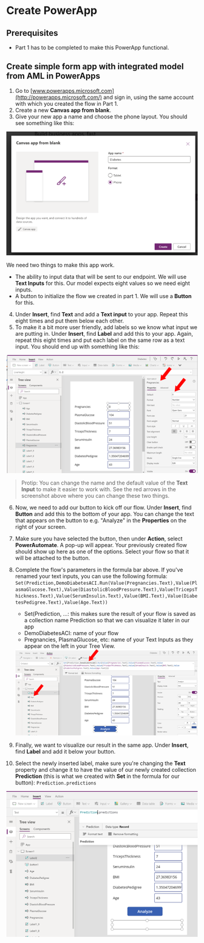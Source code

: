 # Create PowerApp

## Prerequisites
- Part 1 has to be completed to make this PowerApp functional. 

## Create simple form app with integrated model from AML in PowerApps

1. Go to [www.powerapps.microsoft.com](http://powerapps.microsoft.com/) and sign in, using the same account with which you created the flow in Part 1.
2. Create a new **Canvas app from blank**. 
3. Give your new app a name and choose the phone layout. You should see something like this:

<img src="/media/Picture6.png" alt="drawing" width="600"/>

We need two things to make this app work. 
- The ability to input data that will be sent to our endpoint. We will use **Text Inputs** for this. Our model expects eight values so we need eight inputs.
- A button to initialize the flow we created in part 1. We will use a **Button** for this.

4. Under **Insert**, find **Text** and add a **Text input** to your app. Repeat this eight times and put them below each other. 
5. To make it a bit more user friendly, add labels so we know what input we are putting in. Under **Insert**, find **Label** and add this to your app. Again, repeat this eight times and put each label on the same row as a text input.
You should end up with something like this:

<img src="/media/Picture7.png" alt="drawing" width="600"/>

> Protip: You can change the name and the default value of the **Text Input** to make it easier to work with. See the red arrows in the screenshot above where you can change these two things.

6. Now, we need to add our button to kick off our flow. Under **Insert**, find **Button** and add this to the bottom of your app. You can change the text that appears on the button to e.g. "Analyze" in the **Properties** on the right of your screen. 
7. Make sure you have selected the button, then under **Action**, select **PowerAutomate**. A pop-up will appear. Your previously created flow should show up here as one of the options. Select your flow so that it will be attached to the button.
8. Complete the flow's parameters in the formula bar above. If you've renamed your text inputs, you can use the following formula:
`Set(Prediction,DemoDiabetesACI.Run(Value(Pregnancies.Text),Value(PlasmaGlucose.Text),Value(DiastolicBloodPressure.Text),Value(TricepsThickness.Text),Value(SerumInsulin.Text),Value(BMI.Text),Value(DiabetesPedigree.Text),Value(Age.Text))`
    - Set(Prediction, ...: this makes sure the result of your flow is saved as a collection name Prediction so that we can visualize it later in our app
    - DemoDiabetesACI: name of your flow
    - Pregnancies, PlasmaGlucose, etc: name of your Text Inputs as they appear on the left in your Tree View. 
  
    <img src="/media/Picture8.png" alt="drawing" width="600"/>
  
9. Finally, we want to visualize our result in the same app. Under **Insert**, find **Label** and add it below your button.
10. Select the newly inserted label, make sure you're changing the **Text** property and change it to have the value of our newly created collection **Prediction** (this is what we created with **Set** in the formula for our button):
`Prediction.predictions`

<img src="/media/Picture9.PNG" alt="drawing" width="600"/>


